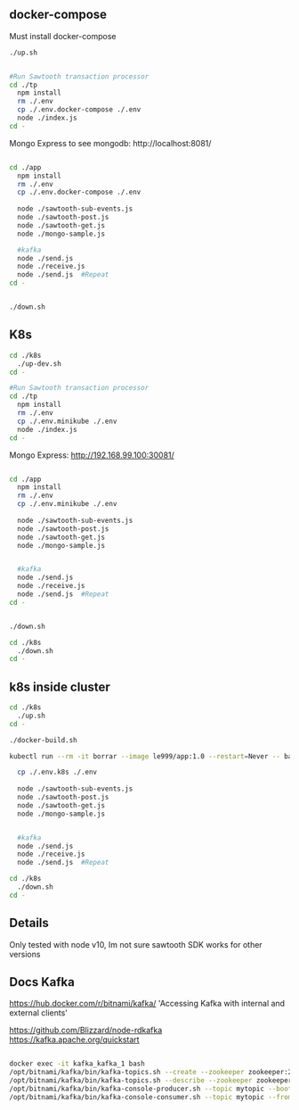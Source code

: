 ## docker-compose

Must install docker-compose
```bash
./up.sh


#Run Sawtooth transaction processor
cd ./tp
  npm install
  rm ./.env
  cp ./.env.docker-compose ./.env 
  node ./index.js
cd -


```
Mongo Express to see mongodb:
http://localhost:8081/

```bash

cd ./app
  npm install
  rm ./.env
  cp ./.env.docker-compose ./.env 
  
  node ./sawtooth-sub-events.js
  node ./sawtooth-post.js
  node ./sawtooth-get.js
  node ./mongo-sample.js

  #kafka
  node ./send.js
  node ./receive.js
  node ./send.js  #Repeat
cd -


./down.sh

```


## K8s

```bash
cd ./k8s
  ./up-dev.sh
cd -

#Run Sawtooth transaction processor
cd ./tp
  npm install
  rm ./.env
  cp ./.env.minikube ./.env 
  node ./index.js
cd -
```

Mongo Express:
http://192.168.99.100:30081/


```bash

cd ./app
  npm install
  rm ./.env
  cp ./.env.minikube ./.env 
  
  node ./sawtooth-sub-events.js
  node ./sawtooth-post.js
  node ./sawtooth-get.js
  node ./mongo-sample.js


  #kafka
  node ./send.js
  node ./receive.js
  node ./send.js  #Repeat
cd -


./down.sh

```

```bash
cd ./k8s
  ./down.sh
cd -
```

## k8s inside cluster

```bash
cd ./k8s
  ./up.sh
cd -

./docker-build.sh
```

```bash
kubectl run --rm -it borrar --image le999/app:1.0 --restart=Never -- bash

  cp ./.env.k8s ./.env 
  
  node ./sawtooth-sub-events.js
  node ./sawtooth-post.js
  node ./sawtooth-get.js
  node ./mongo-sample.js


  #kafka
  node ./send.js
  node ./receive.js
  node ./send.js  #Repeat

```

```bash
cd ./k8s
  ./down.sh
cd -
```

## Details

Only tested with node v10, Im not sure sawtooth SDK works for other versions


## Docs Kafka
https://hub.docker.com/r/bitnami/kafka/
'Accessing Kafka with internal and external clients'

https://github.com/Blizzard/node-rdkafka
https://kafka.apache.org/quickstart


```bash

docker exec -it kafka_kafka_1 bash
/opt/bitnami/kafka/bin/kafka-topics.sh --create --zookeeper zookeeper:2181 --topic mytopic --partitions 1 --replication-factor 1
/opt/bitnami/kafka/bin/kafka-topics.sh --describe --zookeeper zookeeper:2181 --topic mytopic
/opt/bitnami/kafka/bin/kafka-console-producer.sh --topic mytopic --bootstrap-server localhost:9092
/opt/bitnami/kafka/bin/kafka-console-consumer.sh --topic mytopic --from-beginning --bootstrap-server localhost:9092

```

